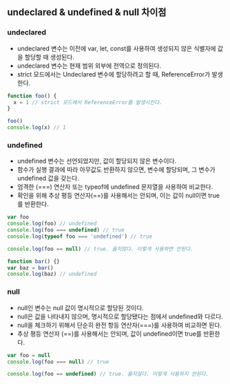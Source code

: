 ## undeclared & undefined & null 차이점

### undeclared

- undeclared 변수는 이전에 var, let, const를 사용하여 생성되지 않은 식별자에 값을 할당할 때 생성된다.
- undeclared 변수는 현재 범위 외부에 전역으로 정의된다.
- strict 모드에서는 Undeclared 변수에 할당하려고 할 때, ReferenceError가 발생한다.

```js
function foo() {
  x = 1 // strict 모드에서 ReferenceError를 발생시킨다.
}

foo()
console.log(x) // 1
```

### undefined

- undefined 변수는 선언되었지만, 값이 할당되지 않은 변수이다.
- 함수가 실행 결과에 따라 아무값도 반환하지 않으면, 변수에 할당되며, 그 변수가 undefined 값을 갖는다.
- 엄격한 (===) 연산자 또는 typeof에 undefined 문자열을 사용하여 비교한다.
- 확인을 위해 추상 평등 연산자(==)를 사용해서는 안되며, 이는 값이 null이면 true를 반환한다.

```js
var foo
console.log(foo) // undefined
console.log(foo === undefined) // true
console.log(typeof foo === 'undefined') // true

console.log(foo == null) // true. 옳지않다. 이렇게 사용하면 안된다.

function bar() {}
var baz = bar()
console.log(baz) // undefined
```

### null

- null인 변수는 null 값이 명시적으로 할당된 것이다.
- null은 값을 나타내지 않으며, 명시적으로 할당됐다는 점에서 undefined와 다르다.
- null을 체크하기 위해서 단순히 완전 항등 연산자(===)를 사용하여 비교하면 된다.
- 추상 평등 연산자 (==)를 사용해서는 안되며, 값이 undefined이면 true를 반환한다.

```js
var foo = null
console.log(foo === null) // true

console.log(foo == undefined) // true. 옳지않다. 이렇게 사용하지 안된다.
```
